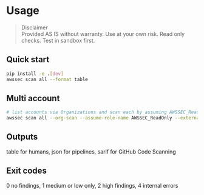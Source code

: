 # Usage

> Disclaimer  
> Provided AS IS without warranty. Use at your own risk. Read only checks. Test in sandbox first.

## Quick start
```bash
pip install -e .[dev]
awssec scan all --format table
```

## Multi account
```bash
# list accounts via Organizations and scan each by assuming AWSSEC_ReadOnly
awssec scan all --org-scan --assume-role-name AWSSEC_ReadOnly --external-id <ID> --format json
```

## Outputs
table for humans, json for pipelines, sarif for GitHub Code Scanning

## Exit codes
0 no findings, 1 medium or low only, 2 high findings, 4 internal errors
